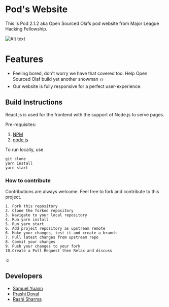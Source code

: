 # Pod's Website

This is Pod 2.1.2 aka Open Sourced Olafs pod website from Major League Hacking Fellowship.

![Alt text](captured.gif)


# Features

- Feeling bored, don't worry we have that covered too. Help Open Sourced Olaf build yet another snowman :snowman:
- Our website is fully responsive for a perfect user-experience.

## Build Instructions
  
  React.js is used for the frontend with the support of Node.js to serve pages. 
  
  Pre-requisites: 
  1. [NPM](https://www.npmjs.com/)
  2. [node.js](https://nodejs.org/en/)
  
  To run locally, use
  ```
git clone  
yarn install
yarn start
```
  
 ### How to contribute
 
 Contributions are always welcome. Feel free to fork and contribute to this project.
 
 ```
1. Fork this repository
2. Clone the forked repository
3. Navigate to your local repository
4. Run yarn install
5. Run yarn start
6. Add project repository as upstream remote
6. Make your changes, test it and create a branch 
7. Pull latest changes from upstream repo
8. Commit your changes
9. Push your changes to your fork
10.Create a Pull Request then Relax and discuss
```
:relaxed:

## Developers

* [Samuel Yuann](https://github.com/YuanSamuel)
* [Prashi Doval](https://github.com/prashi23)
* [Rashi Sharma](https://github.com/rashi-s17)
